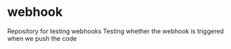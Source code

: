 # webhook
Repository for testing webhooks
Testing whether the webhook is triggered when we push the code
